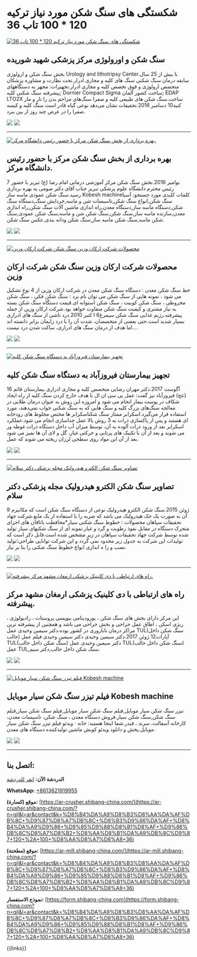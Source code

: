 # شکستگی های سنگ شکن مورد نیاز ترکیه 120 * 100 تاب 36

<a href="https://swt.shibang-china.com/?n=gjl&l=ar&img&k=%D8%B4%DA%A9%D8%B3%D8%AA%DA%AF%DB%8C+%D9%87%D8%A7%DB%8C+%D8%B3%D9%86%DA%AF+%D8%B4%DA%A9%D9%86+%D9%85%D9%88%D8%B1%D8%AF+%D9%86%DB%8C%D8%A7%D8%B2+%D8%AA%D8%B1%DA%A9%DB%8C%D9%87+120+%2A+100+%D8%AA%D8%A7%D8%A8+36" target="_blank">![شکستگی های سنگ شکن مورد نیاز ترکیه 120 * 100 تاب 36](http://static.shibang-china.com/all-800x300/1298.jpg)</a>

## سنگ شکن و اورولوژی مرکز پزشکی شهید شوریده
بخش سنگ شکن و ارولوژی Urology and lithotripsy Center.با بیش از 25 سال سابقه درمان سنگ شکنی سنگ های کلیه و مجاری ادرار.تحت نظارت و مشاوره پزشکان متخصص ارولوژی و فوق تخصص کلیه و مجاری ادرار.تجهیزات: مجهز به دستگاههای پیشرفته سنگ شکنی کلیه; Dornier Compact Sigma ساخت کشور آلمان; EDAP LTO2X ساخت.سنگ شکن های طبیعی کلیه و صفرا سنگ‌های مزاحم بدن را تار و مار کنید10 دسامبر 2016.تحقیقات نشان می‌دهد نوعی گیاه قادر است سنگ کلیه و کیسه صفرا را در عرض چند روز از بین ببرد.


<a href="https://whatsapp.shibangsoft.com/WhatsApp.php" target="_blank" title="WhatsApp">![](http://static.shibang-china.com/icon/whatsapp.png)</a> <a href="https://swt.shibang-china.com/?n=gjl&l=ar&icon&k=%D8%B4%DA%A9%D8%B3%D8%AA%DA%AF%DB%8C+%D9%87%D8%A7%DB%8C+%D8%B3%D9%86%DA%AF+%D8%B4%DA%A9%D9%86+%D9%85%D9%88%D8%B1%D8%AF+%D9%86%DB%8C%D8%A7%D8%B2+%D8%AA%D8%B1%DA%A9%DB%8C%D9%87+120+%2A+100+%D8%AA%D8%A7%D8%A8+36" target="_blank">![](http://static.shibang-china.com/icon/chat-ar.png)</a>

---

<a href="https://swt.shibang-china.com/?n=gjl&l=ar&img&k=%D8%B4%DA%A9%D8%B3%D8%AA%DA%AF%DB%8C+%D9%87%D8%A7%DB%8C+%D8%B3%D9%86%DA%AF+%D8%B4%DA%A9%D9%86+%D9%85%D9%88%D8%B1%D8%AF+%D9%86%DB%8C%D8%A7%D8%B2+%D8%AA%D8%B1%DA%A9%DB%8C%D9%87+120+%2A+100+%D8%AA%D8%A7%D8%A8+36" target="_blank">![بهره برداری از بخش سنگ شکن مرکز با حضور رئیس دانشگاه مرکز.](http://static.shibang-china.com/all-800x300/634.jpg)</a>

## بهره برداری از بخش سنگ شکن مرکز با حضور رئیس دانشگاه مرکز.
7 نوامبر 2016.بخش سنگ شکن مرکز آموزشی درمانی امام رضا (ع) تبریز با حضور رئیس محترم دانشگاه علوم پزشکی تبریز جناب آقای دکتر صومی به بهره برداری رسید.سنگ شکن عمودی ماسه ساز Kobesh machineکلمات کلیدی مورد جستجو: آسیا سنگ شکن,انواع سنگ شکن,تاسیسات شن و ماسه,خردایش سنگ,دستگاه سنگ شکن,دستگاه ماسه ساز,دستگاه معدن,راه اندازی ماشین آلات سنگ شکن,راه اندازی معدن,سازنده ماسه ساز,سنگ شکن,سنگ شکن شن و ماسه,سنگ شکن عمودی,سنگ شکن ماسه,سنگ شکن ماسه ساز,سنگ شکن ودانه بندی,عکس سنگ شکن.


<a href="https://whatsapp.shibangsoft.com/WhatsApp.php" target="_blank" title="WhatsApp">![](http://static.shibang-china.com/icon/whatsapp.png)</a> <a href="https://swt.shibang-china.com/?n=gjl&l=ar&icon&k=%D8%B4%DA%A9%D8%B3%D8%AA%DA%AF%DB%8C+%D9%87%D8%A7%DB%8C+%D8%B3%D9%86%DA%AF+%D8%B4%DA%A9%D9%86+%D9%85%D9%88%D8%B1%D8%AF+%D9%86%DB%8C%D8%A7%D8%B2+%D8%AA%D8%B1%DA%A9%DB%8C%D9%87+120+%2A+100+%D8%AA%D8%A7%D8%A8+36" target="_blank">![](http://static.shibang-china.com/icon/chat-ar.png)</a>

---

<a href="https://swt.shibang-china.com/?n=gjl&l=ar&img&k=%D8%B4%DA%A9%D8%B3%D8%AA%DA%AF%DB%8C+%D9%87%D8%A7%DB%8C+%D8%B3%D9%86%DA%AF+%D8%B4%DA%A9%D9%86+%D9%85%D9%88%D8%B1%D8%AF+%D9%86%DB%8C%D8%A7%D8%B2+%D8%AA%D8%B1%DA%A9%DB%8C%D9%87+120+%2A+100+%D8%AA%D8%A7%D8%A8+36" target="_blank">![محصولات شرکت ارکان وزین سنگ شکن شرکت ارکان وزین](http://static.shibang-china.com/all-800x300/456.jpg)</a>

## محصولات شرکت ارکان وزین سنگ شکن شرکت ارکان وزین
خط سنگ شکن معدن : دستگاه سنگ شکن معدن در شرکت ارکان وزین از 4 نوع تشکیل می شود ، نمونه هایی از سنگ شکن می توان نام برد : سنگ شکن فکی ، سنگ شکن مخروطی ، سنگ شکن کوبیت ، سنگ شکن استوانه ای.قیمت دستگاه سنگ شکن بسته به نیاز مشتری و کیفیت سنگ شکن متفاوت خواهد بود.شرکت ارکان وزین از جمله پیشرفته.رژیم غذایی سنگ شکن سیمرغ6 ا کتبر 2010.درد ناشی از سنگ های ادراری بسیار شدید است.حتی بعضی از متخصصان، شدت آن را با درد زایمان برابر دانسته اند اما هدف از درمان سنگ های ادراری، ساکت شدن درد نیست.…


<a href="https://whatsapp.shibangsoft.com/WhatsApp.php" target="_blank" title="WhatsApp">![](http://static.shibang-china.com/icon/whatsapp.png)</a> <a href="https://swt.shibang-china.com/?n=gjl&l=ar&icon&k=%D8%B4%DA%A9%D8%B3%D8%AA%DA%AF%DB%8C+%D9%87%D8%A7%DB%8C+%D8%B3%D9%86%DA%AF+%D8%B4%DA%A9%D9%86+%D9%85%D9%88%D8%B1%D8%AF+%D9%86%DB%8C%D8%A7%D8%B2+%D8%AA%D8%B1%DA%A9%DB%8C%D9%87+120+%2A+100+%D8%AA%D8%A7%D8%A8+36" target="_blank">![](http://static.shibang-china.com/icon/chat-ar.png)</a>

---

<a href="https://swt.shibang-china.com/?n=gjl&l=ar&img&k=%D8%B4%DA%A9%D8%B3%D8%AA%DA%AF%DB%8C+%D9%87%D8%A7%DB%8C+%D8%B3%D9%86%DA%AF+%D8%B4%DA%A9%D9%86+%D9%85%D9%88%D8%B1%D8%AF+%D9%86%DB%8C%D8%A7%D8%B2+%D8%AA%D8%B1%DA%A9%DB%8C%D9%87+120+%2A+100+%D8%AA%D8%A7%D8%A8+36" target="_blank">![تجهیز بیمارستان فیروزآباد به دستگاه سنگ شکن کلیه](http://static.shibang-china.com/all-800x300/186.jpg)</a>

## تجهیز بیمارستان فیروزآباد به دستگاه سنگ شکن کلیه
16 آگوست 2017.دکتر مهران رضایی متخصص کلیه و مجاری ادراری بیمارستان قائم (عج) فیروزآباد نیز گفت: عمل پی سی ان ال با هدف خارج کردن سنگ کلیه از راه ایجاد شکاف در پوست بیمار انجام می شود و امروزه این روش به عنوان درمان طلایی در معالجه سنگ‌های بزرگ کلیه و سنگ هایی که به سنگ شکنی جواب نمی‌دهند، مورد استفاده قرار می‌گیرد.اسکرابر ممتاز سنگ شکناسکرابر ها مختص مخلوط های رودخانه ای هستند و پس از پاکسازی ذرات به 3 روش بالا عمل جداسازی انجام می شود.عملکرد اسکرابر بعد از ورود ذرات آلوده به آن، توسط میزان آب داخل دستگاه ذرات غوطه ور می شوند و بعد از آن با تکنیک های پرتابی و حرکتی غبار، گل و لای آن ها تمیز می شود بعد از آن این مواد روی سطحی لرزان ریخته می شوند که عمل.


<a href="https://whatsapp.shibangsoft.com/WhatsApp.php" target="_blank" title="WhatsApp">![](http://static.shibang-china.com/icon/whatsapp.png)</a> <a href="https://swt.shibang-china.com/?n=gjl&l=ar&icon&k=%D8%B4%DA%A9%D8%B3%D8%AA%DA%AF%DB%8C+%D9%87%D8%A7%DB%8C+%D8%B3%D9%86%DA%AF+%D8%B4%DA%A9%D9%86+%D9%85%D9%88%D8%B1%D8%AF+%D9%86%DB%8C%D8%A7%D8%B2+%D8%AA%D8%B1%DA%A9%DB%8C%D9%87+120+%2A+100+%D8%AA%D8%A7%D8%A8+36" target="_blank">![](http://static.shibang-china.com/icon/chat-ar.png)</a>

---

<a href="https://swt.shibang-china.com/?n=gjl&l=ar&img&k=%D8%B4%DA%A9%D8%B3%D8%AA%DA%AF%DB%8C+%D9%87%D8%A7%DB%8C+%D8%B3%D9%86%DA%AF+%D8%B4%DA%A9%D9%86+%D9%85%D9%88%D8%B1%D8%AF+%D9%86%DB%8C%D8%A7%D8%B2+%D8%AA%D8%B1%DA%A9%DB%8C%D9%87+120+%2A+100+%D8%AA%D8%A7%D8%A8+36" target="_blank">![تصاویر سنگ شکن الکترو هیدرولیک مجله پزشکی دکتر سلام](http://static.shibang-china.com/all-800x300/1205.jpg)</a>

## تصاویر سنگ شکن الکترو هیدرولیک مجله پزشکی دکتر سلام
9 ژوئن 2015.سنگ شکن الکترو هیدرولیک نوعی از دستگاه سنگ شکن است که مکانیزم آن به صورت یک جک هیدرولیک می باشد که ضربه را با استفاده از یک مایع.شرکت جهاد تحقیقات سپاهان محصولات : خطوط سنگ شکنی سیار*محافظت یاتاقان های اجزای متحرک دستگاه در مقابل نفوذ رطوبت و گرد و غبار.نمونه ای از سنگ شکنهای سیار تولید شده توسط شرکت جهاد تحقیقات سپاهان در زیر مشخص شده است.قابل ذکر است که تولیدات این شرکت به جدول زیر محدود نمی گردد و این شرکت توانایی طراحی؛تولید نصب و را ه اندازی انواع خطوط سنگ شکنی را بنا بر نیاز.


<a href="https://whatsapp.shibangsoft.com/WhatsApp.php" target="_blank" title="WhatsApp">![](http://static.shibang-china.com/icon/whatsapp.png)</a> <a href="https://swt.shibang-china.com/?n=gjl&l=ar&icon&k=%D8%B4%DA%A9%D8%B3%D8%AA%DA%AF%DB%8C+%D9%87%D8%A7%DB%8C+%D8%B3%D9%86%DA%AF+%D8%B4%DA%A9%D9%86+%D9%85%D9%88%D8%B1%D8%AF+%D9%86%DB%8C%D8%A7%D8%B2+%D8%AA%D8%B1%DA%A9%DB%8C%D9%87+120+%2A+100+%D8%AA%D8%A7%D8%A8+36" target="_blank">![](http://static.shibang-china.com/icon/chat-ar.png)</a>

---

<a href="https://swt.shibang-china.com/?n=gjl&l=ar&img&k=%D8%B4%DA%A9%D8%B3%D8%AA%DA%AF%DB%8C+%D9%87%D8%A7%DB%8C+%D8%B3%D9%86%DA%AF+%D8%B4%DA%A9%D9%86+%D9%85%D9%88%D8%B1%D8%AF+%D9%86%DB%8C%D8%A7%D8%B2+%D8%AA%D8%B1%DA%A9%DB%8C%D9%87+120+%2A+100+%D8%AA%D8%A7%D8%A8+36" target="_blank">![راه های ارتباطی با دی کلینیک پزشکی ارمغان مشهد مرکز پیشرفته.](http://static.shibang-china.com/all-800x300/184.jpg)</a>

## راه های ارتباطی با دی کلینیک پزشکی ارمغان مشهد مرکز پیشرفته.
این مرکز دارای بخش های سنگ شکن ، یورودینامی بیوپسی پروستات ، رادیولوژی ، ریژی اسکن ، اطاق عمل جراحی و بخش جراحی می باشد و همچنین از پیشرفته ترین مراکز درمان ناباروری در کشور بوده.دکتر سیمین وحیدی عمل TUL(سنگ شکن داخل حالب) آپارات12 ژوئن 2017.دکتر سیمین وحیدی دکتر سیمین وحیدی فیلم عمل TUL(سنگ شکن داخل حالب) دکتر سیمین وحیدی عمل TUL(سنگ شکن داخل حالب) عمل TUL,سنگ شکن داخل حالب,دکتر سیم.


<a href="https://whatsapp.shibangsoft.com/WhatsApp.php" target="_blank" title="WhatsApp">![](http://static.shibang-china.com/icon/whatsapp.png)</a> <a href="https://swt.shibang-china.com/?n=gjl&l=ar&icon&k=%D8%B4%DA%A9%D8%B3%D8%AA%DA%AF%DB%8C+%D9%87%D8%A7%DB%8C+%D8%B3%D9%86%DA%AF+%D8%B4%DA%A9%D9%86+%D9%85%D9%88%D8%B1%D8%AF+%D9%86%DB%8C%D8%A7%D8%B2+%D8%AA%D8%B1%DA%A9%DB%8C%D9%87+120+%2A+100+%D8%AA%D8%A7%D8%A8+36" target="_blank">![](http://static.shibang-china.com/icon/chat-ar.png)</a>

---

<a href="https://swt.shibang-china.com/?n=gjl&l=ar&img&k=%D8%B4%DA%A9%D8%B3%D8%AA%DA%AF%DB%8C+%D9%87%D8%A7%DB%8C+%D8%B3%D9%86%DA%AF+%D8%B4%DA%A9%D9%86+%D9%85%D9%88%D8%B1%D8%AF+%D9%86%DB%8C%D8%A7%D8%B2+%D8%AA%D8%B1%DA%A9%DB%8C%D9%87+120+%2A+100+%D8%AA%D8%A7%D8%A8+36" target="_blank">![فیلم تیزر سنگ شکن سیار موبایل Kobesh machine](http://static.shibang-china.com/all-800x300/696.jpg)</a>

## فیلم تیزر سنگ شکن سیار موبایل Kobesh machine
تیزر سنگ شکن سیار موبایل,فیلم سنگ شکن سیار موبایل,فیلم سنگ شکن سیار,فیلم سنگ شکن,سنگ شکن سیار.فروش دستگاه معدن ، سنگ شکن، تاسیسات معدن، کارخانه آسفالت، سرند ، فیدر.شما اینجا هستید: خانه &middot; ویدئو فیلم تیزر سنگ شکن سیار موبایل.پخش و دانلود ویدئو کوبش ماشین تولیدکننده دستگاه های معدن.

<a href="https://whatsapp.shibangsoft.com/WhatsApp.php" target="_blank" title="WhatsApp">![](http://static.shibang-china.com/icon/whatsapp.png)</a> <a href="https://swt.shibang-china.com/?n=gjl&l=ar&icon&k=%D8%B4%DA%A9%D8%B3%D8%AA%DA%AF%DB%8C+%D9%87%D8%A7%DB%8C+%D8%B3%D9%86%DA%AF+%D8%B4%DA%A9%D9%86+%D9%85%D9%88%D8%B1%D8%AF+%D9%86%DB%8C%D8%A7%D8%B2+%D8%AA%D8%B1%DA%A9%DB%8C%D9%87+120+%2A+100+%D8%AA%D8%A7%D8%A8+36" target="_blank">![](http://static.shibang-china.com/icon/chat-ar.png)</a>

---
## اتصل بنا:

**الدردشة الآن:** [انقر للدردشة](https://swt.shibang-china.com?n=gjl&l=ar&contact&k=%D8%B4%DA%A9%D8%B3%D8%AA%DA%AF%DB%8C+%D9%87%D8%A7%DB%8C+%D8%B3%D9%86%DA%AF+%D8%B4%DA%A9%D9%86+%D9%85%D9%88%D8%B1%D8%AF+%D9%86%DB%8C%D8%A7%D8%B2+%D8%AA%D8%B1%DA%A9%DB%8C%D9%87+120+%2A+100+%D8%AA%D8%A7%D8%A8+36)

**WhatsApp:**  [+8613621919955](https://whatsapp.shibangsoft.com/WhatsApp.php)

**موقع (كسارة):** [https://ar-crusher.shibang-china.com/](https://ar-crusher.shibang-china.com/?n=gjl&l=ar&contact&k=%D8%B4%DA%A9%D8%B3%D8%AA%DA%AF%DB%8C+%D9%87%D8%A7%DB%8C+%D8%B3%D9%86%DA%AF+%D8%B4%DA%A9%D9%86+%D9%85%D9%88%D8%B1%D8%AF+%D9%86%DB%8C%D8%A7%D8%B2+%D8%AA%D8%B1%DA%A9%DB%8C%D9%87+120+%2A+100+%D8%AA%D8%A7%D8%A8+36)

**موقع (مطحنة):** [https://ar-mill.shibang-china.com/](https://ar-mill.shibang-china.com/?n=gjl&l=ar&contact&k=%D8%B4%DA%A9%D8%B3%D8%AA%DA%AF%DB%8C+%D9%87%D8%A7%DB%8C+%D8%B3%D9%86%DA%AF+%D8%B4%DA%A9%D9%86+%D9%85%D9%88%D8%B1%D8%AF+%D9%86%DB%8C%D8%A7%D8%B2+%D8%AA%D8%B1%DA%A9%DB%8C%D9%87+120+%2A+100+%D8%AA%D8%A7%D8%A8+36)

**نموذج الاستفسار:** [https://form.shibang-china.com](https://form.shibang-china.com?n=gjl&l=ar&contact&k=%D8%B4%DA%A9%D8%B3%D8%AA%DA%AF%DB%8C+%D9%87%D8%A7%DB%8C+%D8%B3%D9%86%DA%AF+%D8%B4%DA%A9%D9%86+%D9%85%D9%88%D8%B1%D8%AF+%D9%86%DB%8C%D8%A7%D8%B2+%D8%AA%D8%B1%DA%A9%DB%8C%D9%87+120+%2A+100+%D8%AA%D8%A7%D8%A8+36)

{{links}}
